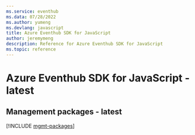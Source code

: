 ```yaml
---
ms.service: eventhub
ms.data: 07/28/2022
ms.author: yumeng
ms.devlang: javascript
title: Azure Eventhub SDK for JavaScript
author: jeremymeng
description: Reference for Azure Eventhub SDK for JavaScript
ms.topic: reference
---
```

# Azure Eventhub SDK for JavaScript - latest

## Management packages - latest
[!INCLUDE [mgmt-packages](eventhub-mgmt-index.md)]